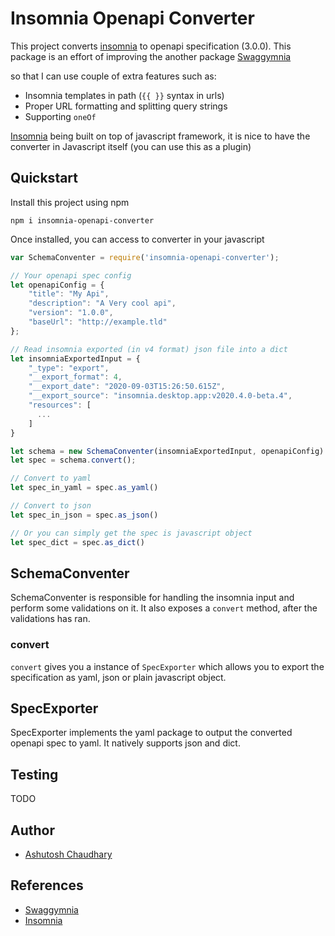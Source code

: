 # Insomnia Openapi Converter

This project converts [insomnia](https://insomnia.rest/) to openapi specification (3.0.0).
This package is an effort of improving the another package [Swaggymnia](https://github.com/mlabouardy/swaggymnia) 

so that I can use couple of extra features such as:
- Insomnia templates in path (`{{ }}` syntax in urls)
- Proper URL formatting and splitting query strings
- Supporting `oneOf`

[Insomnia](https://insomnia.rest/) being built on top of javascript framework, 
it is nice to have the converter in Javascript itself (you can use this as a plugin)

## Quickstart

Install this project using npm

```
npm i insomnia-openapi-converter
```

Once installed, you can access to converter in your javascript

```js
var SchemaConventer = require('insomnia-openapi-converter');

// Your openapi spec config
let openapiConfig = {
    "title": "My Api",
    "description": "A Very cool api",
    "version": "1.0.0",
    "baseUrl": "http://example.tld"
};

// Read insomnia exported (in v4 format) json file into a dict
let insomniaExportedInput = {
    "_type": "export",
    "__export_format": 4,
    "__export_date": "2020-09-03T15:26:50.615Z",
    "__export_source": "insomnia.desktop.app:v2020.4.0-beta.4",
    "resources": [
      ...
    ]
}

let schema = new SchemaConventer(insomniaExportedInput, openapiConfig)
let spec = schema.convert();

// Convert to yaml
let spec_in_yaml = spec.as_yaml()

// Convert to json
let spec_in_json = spec.as_json()

// Or you can simply get the spec is javascript object
let spec_dict = spec.as_dict()
```

## SchemaConventer

SchemaConventer is responsible for handling the insomnia input and perform some
validations on it. It also exposes a `convert` method, after the validations
has ran.

### convert

`convert` gives you a instance of `SpecExporter` which allows you to export the
specification as yaml, json or plain javascript object.

## SpecExporter

SpecExporter implements the yaml package to output the converted openapi spec
to yaml. It natively supports json and dict.

## Testing

TODO

## Author

- [Ashutosh Chaudhary](http://github.com/codeasashu)

## References

- [Swaggymnia](https://github.com/mlabouardy/swaggymnia) 
- [Insomnia](https://insomnia.rest/)